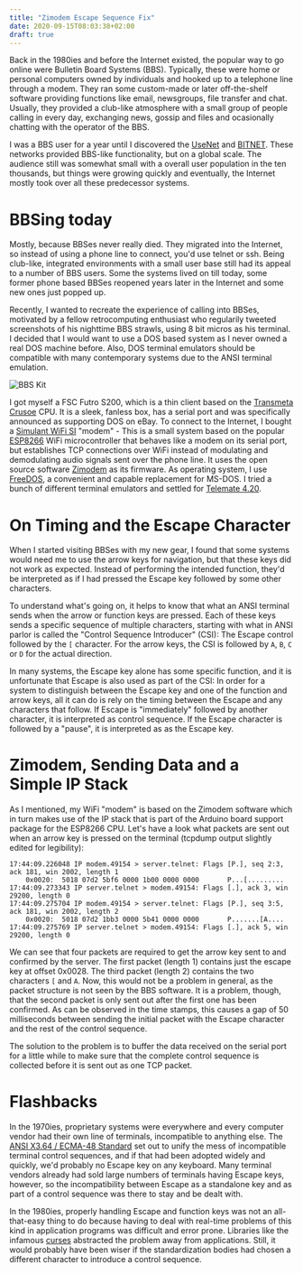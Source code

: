 ```yaml
---
title: "Zimodem Escape Sequence Fix"
date: 2020-09-15T08:03:38+02:00
draft: true
---
```


Back in the 1980ies and before the Internet existed, the popular way
to go online were Bulletin Board Systems (BBS).  Typically, these were
home or personal computers owned by individuals and hooked up to a
telephone line through a modem.  They ran some custom-made or later
off-the-shelf software providing functions like email, newsgroups,
file transfer and chat.  Usually, they provided a club-like atmosphere
with a small group of people calling in every day, exchanging news,
gossip and files and ocasionally chatting with the operator of the
BBS.

I was a BBS user for a year until I discovered the
[UseNet](https://en.wikipedia.org/wiki/Usenet) and
[BITNET](https://en.wikipedia.org/wiki/BITNET).  These networks
provided BBS-like functionality, but on a global scale.  The audience
still was somewhat small with a overall user population in the ten
thousands, but things were growing quickly and eventually, the
Internet mostly took over all these predecessor systems.

# BBSing today

Mostly, because BBSes never really died.  They migrated into the
Internet, so instead of using a phone line to connect, you'd use
telnet or ssh.  Being club-like, integrated environments with a small
user base still had its appeal to a number of BBS users.  Some the
systems lived on till today, some former phone based BBSes reopened
years later in the Internet and some new ones just popped up.

Recently, I wanted to recreate the experience of calling into BBSes,
motivated by a fellow retrocomputing enthusiast who regularily tweeted
screenshots of his nighttime BBS strawls, using 8 bit micros as his
terminal.  I decided that I would want to use a DOS based system as I
never owned a real DOS machine before.  Also, DOS terminal emulators
should be compatible with many contemporary systems due to the ANSI
terminal emulation.

![BBS Kit](/images/bbs-kit.jpg)

I got myself a FSC Futro S200, which is a thin client based on the
[Transmeta Crusoe](https://en.wikipedia.org/wiki/Transmeta_Crusoe)
CPU.  It is a sleek, fanless box, has a serial port and was
specifically announced as supporting DOS on eBay.  To connect to the
Internet, I bought a [Simulant WiFi
SI](https://www.simulant.uk/shop/retro-vintage-computer-wifi-modem-rs232-serial-hayes-compatible)
"modem" - This is a small system based on the popular
[ESP8266](https://en.wikipedia.org/wiki/ESP8266) WiFi microcontroller
that behaves like a modem on its serial port, but establishes TCP
connections over WiFi instead of modulating and demodulating audio
signals sent over the phone line.  It uses the open source software
[Zimodem](https://github.com/bozimmerman/Zimodem) as its firmware.  As
operating system, I use [FreeDOS](https://www.freedos.org/), a
convenient and capable replacement for MS-DOS.  I tried a bunch of
different terminal emulators and settled for [Telemate
4.20](https://vetusware.com/download/TELEMATE%204.20/?id=9090).

# On Timing and the Escape Character

When I started visiting BBSes with my new gear, I found that some
systems would need me to use the arrow keys for navigation, but that
these keys did not work as expected.  Instead of performing the
intended function, they'd be interpreted as if I had pressed the
Escape key followed by some other characters.

To understand what's going on, it helps to know that what an ANSI
terminal sends when the arrow or function keys are pressed.  Each of
these keys sends a specific sequence of multiple characters, starting
with what in ANSI parlor is called the "Control Sequence Introducer"
(CSI): The Escape control followed by the `[` character.  For the
arrow keys, the CSI is followed by `A`, `B`, `C` or `D` for the actual
direction.

In many systems, the Escape key alone has some specific function, and
it is unfortunate that Escape is also used as part of the CSI: In
order for a system to distinguish between the Escape key and one of
the function and arrow keys, all it can do is rely on the timing
between the Escape and any characters that follow.  If Escape is
"immediately" followed by another character, it is interpreted as
control sequence.  If the Escape character is followed by a "pause",
it is interpreted as as the Escape key.

# Zimodem, Sending Data and a Simple IP Stack

As I mentioned, my WiFi "modem" is based on the Zimodem software which
in turn makes use of the IP stack that is part of the Arduino board
support package for the ESP8266 CPU.  Let's have a look what packets
are sent out when an arrow key is pressed on the terminal (tcpdump
output slightly edited for legibility):

```
17:44:09.226048 IP modem.49154 > server.telnet: Flags [P.], seq 2:3, ack 181, win 2002, length 1
	0x0020:  5018 07d2 5bf6 0000 1b00 0000 0000       P...[.........
17:44:09.273343 IP server.telnet > modem.49154: Flags [.], ack 3, win 29200, length 0
17:44:09.275704 IP modem.49154 > server.telnet: Flags [P.], seq 3:5, ack 181, win 2002, length 2
	0x0020:  5018 07d2 1bb3 0000 5b41 0000 0000       P.......[A....
17:44:09.275769 IP server.telnet > modem.49154: Flags [.], ack 5, win 29200, length 0
```

We can see that four packets are required to get the arrow key sent to
and confirmed by the server.  The first packet (length 1) contains
just the escape key at offset 0x0028.  The third packet (length 2)
contains the two characters `[` and `A`.  Now, this would not be a
problem in general, as the packet structure is not seen by the BBS
software.  It is a problem, though, that the second packet is only
sent out after the first one has been confirmed.  As can be observed
in the time stamps, this causes a gap of 50 milliseconds between
sending the initial packet with the Escape character and the rest of
the control sequence.

The solution to the problem is to buffer the data received on the
serial port for a little while to make sure that the complete control
sequence is collected before it is sent out as one TCP packet.

# Flashbacks

In the 1970ies, proprietary systems were everywhere and every computer
vendor had their own line of terminals, incompatible to anything else.
The [ANSI X3.64 / ECMA-48
Standard](http://www.ecma-international.org/publications/files/ECMA-ST/ECMA-48,%202nd%20Edition,%20August%201979.pdf)
set out to unify the mess of incompatible terminal control sequences,
and if that had been adopted widely and quickly, we'd probably no
Escape key on any keyboard.  Many terminal vendors already had sold
large numbers of terminals having Escape keys, however, so the
incompatibility between Escape as a standalone key and as part of a
control sequence was there to stay and be dealt with.

In the 1980ies, properly handling Escape and function keys was not an
all-that-easy thing to do because having to deal with real-time
problems of this kind in application programs was difficult and error
prone.  Libraries like the infamous
[curses](https://en.wikipedia.org/wiki/Curses_(programming_library))
abstracted the problem away from applications.  Still, it would
probably have been wiser if the standardization bodies had chosen a
different character to introduce a control sequence.
